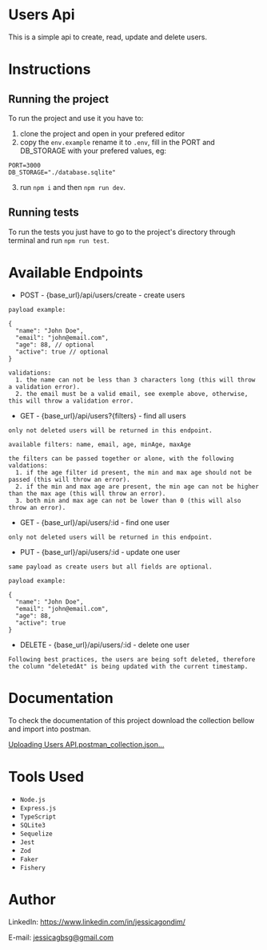 # Users Api
This is a simple api to create, read, update and delete users.

# Instructions 
## Running the project

To run the project and use it you have to:
1. clone the project and open in your prefered editor
2. copy the `env.example` rename it to `.env`, fill in the PORT and DB_STORAGE with your prefered values, eg:
```
PORT=3000
DB_STORAGE="./database.sqlite"
```
3. run `npm i` and then `npm run dev`.

## Running tests
To run the tests you just have to go to the project's directory through terminal and run `npm run test`.

# Available Endpoints 

* POST - {base_url}/api/users/create - create users
```
payload example:

{
  "name": "John Doe",
  "email": "john@email.com",
  "age": 88, // optional
  "active": true // optional
}

validations:
  1. the name can not be less than 3 characters long (this will throw a validation error).
  2. the email must be a valid email, see exemple above, otherwise, this will throw a validation error. 
```
  
* GET - {base_url}/api/users?{filters} - find all users
```
only not deleted users will be returned in this endpoint.

available filters: name, email, age, minAge, maxAge

the filters can be passed together or alone, with the following valdations:
  1. if the age filter id present, the min and max age should not be passed (this will throw an error).
  2. if the min and max age are present, the min age can not be higher than the max age (this will throw an error).
  3. both min and max age can not be lower than 0 (this will also throw an error).
```

* GET - {base_url}/api/users/:id - find one user
```
only not deleted users will be returned in this endpoint.
```

* PUT - {base_url}/api/users/:id - update one user
```
same payload as create users but all fields are optional.

payload example:

{
  "name": "John Doe", 
  "email": "john@email.com",
  "age": 88,
  "active": true
}
```

* DELETE - {base_url}/api/users/:id - delete one user
```
Following best practices, the users are being soft deleted, therefore
the column "deletedAt" is being updated with the current timestamp.
```

# Documentation

To check the documentation of this project download the collection bellow and import into postman.

[Uploading Users API.postman_collection.json…]()

# Tools Used

* ``Node.js``
* ``Express.js``
* ``TypeScript`` 
* ``SQLite3``
* ``Sequelize``
* ``Jest``
* ``Zod``
* ``Faker``
* ``Fishery``
  
# Author
LinkedIn:
https://www.linkedin.com/in/jessicagondim/

E-mail:
jessicagbsg@gmail.com
